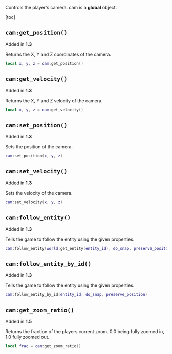 Controls the player's camera. cam is a **global** object.

[toc]

## `cam:get_position()`
Added in **1.3**

Returns the X, Y and Z coordinates of the camera.

```lua
local x, y, z = cam:get_position()
```

## `cam:get_velocity()`
Added in **1.3**

Returns the X, Y and Z velocity of the camera.

```lua
local x, y, z = cam:get_velocity()
```

## `cam:set_position()`
Added in **1.3**

Sets the position of the camera.

```lua
cam:set_position(x, y, z)
```

## `cam:set_velocity()`
Added in **1.3**

Sets the velocity of the camera.

```lua
cam:set_velocity(x, y, z)
```

## `cam:follow_entity()`
Added in **1.3**

Tells the game to follow the entity using the given properties.

```lua
cam:follow_entity(world:get_entity(entity_id), do_snap, preserve_position)
```

## `cam:follow_entity_by_id()`
Added in **1.3**

Tells the game to follow the entity using the given properties.

```lua
cam:follow_entity_by_id(entity_id, do_snap, preserve_position)
```

## `cam:get_zoom_ratio()`
Added in **1.5**

Returns the fraction of the players current zoom. 0.0 being fully zoomed in, 1.0 fully zoomed out.

```lua
local frac = cam:get_zoom_ratio()
```
